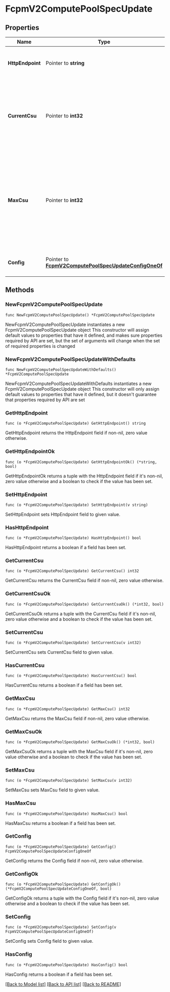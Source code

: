 # FcpmV2ComputePoolSpecUpdate

## Properties

Name | Type | Description | Notes
------------ | ------------- | ------------- | -------------
**HttpEndpoint** | Pointer to **string** | The API endpoint of the Flink compute pool. | [optional] 
**CurrentCsu** | Pointer to **int32** | The number of CSUs (Confluent Streaming Units) currently allocated to this Flink compute pool. | [optional] [readonly] 
**MaxCsu** | Pointer to **int32** | Maximum number of Confluent Streaming Units (CSUs) that the Flink compute pool should auto-scale to. If not specified, the value defaults to 8.  | [optional] 
**Config** | Pointer to [**FcpmV2ComputePoolSpecUpdateConfigOneOf**](FcpmV2ComputePoolSpecUpdateConfigOneOf.md) | The type of of the Flink compute pool.  | [optional] 

## Methods

### NewFcpmV2ComputePoolSpecUpdate

`func NewFcpmV2ComputePoolSpecUpdate() *FcpmV2ComputePoolSpecUpdate`

NewFcpmV2ComputePoolSpecUpdate instantiates a new FcpmV2ComputePoolSpecUpdate object
This constructor will assign default values to properties that have it defined,
and makes sure properties required by API are set, but the set of arguments
will change when the set of required properties is changed

### NewFcpmV2ComputePoolSpecUpdateWithDefaults

`func NewFcpmV2ComputePoolSpecUpdateWithDefaults() *FcpmV2ComputePoolSpecUpdate`

NewFcpmV2ComputePoolSpecUpdateWithDefaults instantiates a new FcpmV2ComputePoolSpecUpdate object
This constructor will only assign default values to properties that have it defined,
but it doesn't guarantee that properties required by API are set

### GetHttpEndpoint

`func (o *FcpmV2ComputePoolSpecUpdate) GetHttpEndpoint() string`

GetHttpEndpoint returns the HttpEndpoint field if non-nil, zero value otherwise.

### GetHttpEndpointOk

`func (o *FcpmV2ComputePoolSpecUpdate) GetHttpEndpointOk() (*string, bool)`

GetHttpEndpointOk returns a tuple with the HttpEndpoint field if it's non-nil, zero value otherwise
and a boolean to check if the value has been set.

### SetHttpEndpoint

`func (o *FcpmV2ComputePoolSpecUpdate) SetHttpEndpoint(v string)`

SetHttpEndpoint sets HttpEndpoint field to given value.

### HasHttpEndpoint

`func (o *FcpmV2ComputePoolSpecUpdate) HasHttpEndpoint() bool`

HasHttpEndpoint returns a boolean if a field has been set.

### GetCurrentCsu

`func (o *FcpmV2ComputePoolSpecUpdate) GetCurrentCsu() int32`

GetCurrentCsu returns the CurrentCsu field if non-nil, zero value otherwise.

### GetCurrentCsuOk

`func (o *FcpmV2ComputePoolSpecUpdate) GetCurrentCsuOk() (*int32, bool)`

GetCurrentCsuOk returns a tuple with the CurrentCsu field if it's non-nil, zero value otherwise
and a boolean to check if the value has been set.

### SetCurrentCsu

`func (o *FcpmV2ComputePoolSpecUpdate) SetCurrentCsu(v int32)`

SetCurrentCsu sets CurrentCsu field to given value.

### HasCurrentCsu

`func (o *FcpmV2ComputePoolSpecUpdate) HasCurrentCsu() bool`

HasCurrentCsu returns a boolean if a field has been set.

### GetMaxCsu

`func (o *FcpmV2ComputePoolSpecUpdate) GetMaxCsu() int32`

GetMaxCsu returns the MaxCsu field if non-nil, zero value otherwise.

### GetMaxCsuOk

`func (o *FcpmV2ComputePoolSpecUpdate) GetMaxCsuOk() (*int32, bool)`

GetMaxCsuOk returns a tuple with the MaxCsu field if it's non-nil, zero value otherwise
and a boolean to check if the value has been set.

### SetMaxCsu

`func (o *FcpmV2ComputePoolSpecUpdate) SetMaxCsu(v int32)`

SetMaxCsu sets MaxCsu field to given value.

### HasMaxCsu

`func (o *FcpmV2ComputePoolSpecUpdate) HasMaxCsu() bool`

HasMaxCsu returns a boolean if a field has been set.

### GetConfig

`func (o *FcpmV2ComputePoolSpecUpdate) GetConfig() FcpmV2ComputePoolSpecUpdateConfigOneOf`

GetConfig returns the Config field if non-nil, zero value otherwise.

### GetConfigOk

`func (o *FcpmV2ComputePoolSpecUpdate) GetConfigOk() (*FcpmV2ComputePoolSpecUpdateConfigOneOf, bool)`

GetConfigOk returns a tuple with the Config field if it's non-nil, zero value otherwise
and a boolean to check if the value has been set.

### SetConfig

`func (o *FcpmV2ComputePoolSpecUpdate) SetConfig(v FcpmV2ComputePoolSpecUpdateConfigOneOf)`

SetConfig sets Config field to given value.

### HasConfig

`func (o *FcpmV2ComputePoolSpecUpdate) HasConfig() bool`

HasConfig returns a boolean if a field has been set.


[[Back to Model list]](../README.md#documentation-for-models) [[Back to API list]](../README.md#documentation-for-api-endpoints) [[Back to README]](../README.md)


